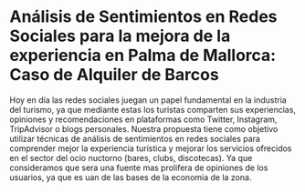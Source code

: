 # **Análisis de Sentimientos en Redes Sociales para la mejora de la experiencia en Palma de Mallorca: Caso de Alquiler de Barcos**


Hoy en día las redes sociales juegan un papel fundamental en la industria del turismo, ya que mediante estas los turistas comparten sus experiencias, opiniones y recomendaciones en plataformas como Twitter, Instagram, TripAdvisor o blogs personales. Nuestra propuesta tiene como objetivo utilizar técnicas de análisis de sentimientos en redes sociales para comprender mejor la experiencia turística y mejorar los servicios ofrecidos en el sector del ocio nuctorno (bares, clubs, discotecas). Ya que consideramos que sera una fuente mas prolifera de opiniones de los usuarios, ya que es uan de las bases de la economia de la zona. 

